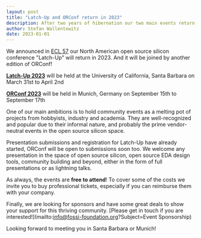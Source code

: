 ```yaml
---
layout: post
title: "Latch-Up and ORConf return in 2023"
description: After two years of hibernation our two main events return in 2023
author: Stefan Wallentowitz
date: 2023-01-01
---
```


We announced in [ECL 57](https://www.fossi-foundation.org/2022/12/12/ecl57) our North American open source silicon conference "Latch-Up" will return in 2023. And it will be joined by another edition of ORConf!

[**Latch-Up 2023**](https://www.fossi-foundation.org/latchup/) will be held at the University of California, Santa Barbara on March 31st to April 2nd

[**ORConf 2023**](https://orconf.org) will be held in Munich, Germany on September 15th to September 17th

One of our main ambitions is to hold community events as a melting pot of projects from hobbyists, industry and academia. They are well-recognized and popular due to their informal nature, and probably the prime vendor-neutral events in the open source silicon space.

Presentation submissions and registration for Latch-Up have already started, ORConf will be open to submissions soon too. We welcome any presentation in the space of open source silicon, open source EDA design tools, community building and beyond, either in the form of full presentations or as lightning talks.

As always, the events are **free to attend**! To cover some of the costs we invite you to buy professional tickets, especially if you can reimburse them with your company.

Finally, we are looking for sponsors and have some great deals to show your support for this thriving community. [Please get in touch if you are interested!](mailto:info@fossi-foundation.org?Subject=Event Sponsorship)

Looking forward to meeting you in Santa Barbara or Munich!
